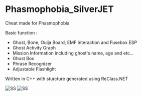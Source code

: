 # Phasmophobia_SilverJET
Cheat made for Phasmophobia

Basic function :
- Ghost, Bone, Ouija Board, EMF Interaction and Fusebox ESP
- Ghost Activity Graph
- Mission Information including ghost's name, age and etc...
- Ghost Box
- Phrase Recognizer
- Adjustable Flashlight


Written in C++ with sturcture generated using ReClass.NET

![SS](https://i.imgur.com/rpxMNsD.png)
![SS](https://i.imgur.com/YIzkRDy.png)

